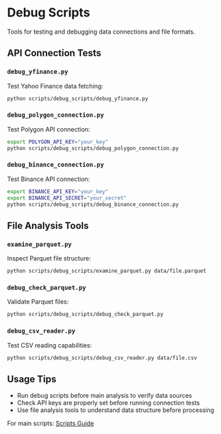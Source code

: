 # Debug Scripts

Tools for testing and debugging data connections and file formats.

## API Connection Tests

### `debug_yfinance.py`
Test Yahoo Finance data fetching:

```bash
python scripts/debug_scripts/debug_yfinance.py
```

### `debug_polygon_connection.py`
Test Polygon API connection:

```bash
export POLYGON_API_KEY="your_key"
python scripts/debug_scripts/debug_polygon_connection.py
```

### `debug_binance_connection.py`
Test Binance API connection:

```bash
export BINANCE_API_KEY="your_key"
export BINANCE_API_SECRET="your_secret"
python scripts/debug_scripts/debug_binance_connection.py
```

## File Analysis Tools

### `examine_parquet.py`
Inspect Parquet file structure:

```bash
python scripts/debug_scripts/examine_parquet.py data/file.parquet
```

### `debug_check_parquet.py`
Validate Parquet files:

```bash
python scripts/debug_scripts/debug_check_parquet.py
```

### `debug_csv_reader.py`
Test CSV reading capabilities:

```bash
python scripts/debug_scripts/debug_csv_reader.py data/file.csv
```

## Usage Tips

- Run debug scripts before main analysis to verify data sources
- Check API keys are properly set before running connection tests
- Use file analysis tools to understand data structure before processing

For main scripts: [Scripts Guide](scripts.md)